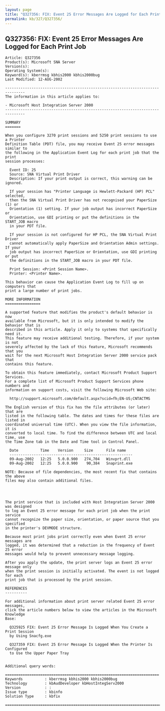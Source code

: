 ```yaml
---
layout: page
title: "Q327356: FIX: Event 25 Error Messages Are Logged for Each Print Job"
permalink: kb/327/Q327356/
---
```


## Q327356: FIX: Event 25 Error Messages Are Logged for Each Print Job

	Article: Q327356
	Product(s): Microsoft SNA Server
	Version(s): 
	Operating System(s): 
	Keyword(s): kberrmsg kbhis2000 kbhis2000bug
	Last Modified: 12-AUG-2002
	
	-------------------------------------------------------------------------------
	The information in this article applies to:
	
	- Microsoft Host Integration Server 2000 
	-------------------------------------------------------------------------------
	
	SUMMARY
	=======
	
	When you configure 3270 print sessions and 5250 print sessions to use a Printer
	Definition Table (PDT) file, you may receive Event 25 error messages similar to
	the following in the Application Event Log for each print job that the print
	session processes:
	
	  Event ID: 25
	  Source: SNA Virtual Print Driver
	  Description: If your print output is correct, this warning can be ignored.
	
	  If your session has "Printer Language is Hewlett-Packard (HP) PCL" selected,
	  then the SNA Virtual Print Driver has not recognised your PaperSize (1) or
	  Orientation (1) setting. If your job output has incorrect PaperSize or
	  Orientation, use GDI printing or put the definitions in the START_JOB macro
	  in your PDT file.
	
	  If your session is not configured for HP PCL, the SNA Virtual Print Driver
	  cannot automatically apply PaperSize and Orientation Admin settings. If your
	  job output has incorrect PaperSize or Orientation, use GDI printing or put
	  the definitions in the START_JOB macro in your PDT file.
	
	  Print Session: <Print Session Name>.
	  Printer: <Printer Name>.
	
	This behavior can cause the Application Event Log to fill up on computers that
	print a large number of print jobs.
	
	MORE INFORMATION
	================
	
	A supported feature that modifies the product's default behavior is now
	available from Microsoft, but it is only intended to modify the behavior that is
	described in this article. Apply it only to systems that specifically need it.
	This feature may receive additional testing. Therefore, if your system is not
	severely affected by the lack of this feature, Microsoft recommends that you
	wait for the next Microsoft Host Integration Server 2000 service pack that
	contains this feature.
	
	To obtain this feature immediately, contact Microsoft Product Support Services.
	For a complete list of Microsoft Product Support Services phone numbers and
	information on support costs, visit the following Microsoft Web site:
	
	  http://support.microsoft.com/default.aspx?scid=fh;EN-US;CNTACTMS
	
	The English version of this fix has the file attributes (or later) that are
	listed in the following table. The dates and times for these files are listed in
	coordinated universal time (UTC). When you view the file information, it is
	converted to local time. To find the difference between UTC and local time, use
	the Time Zone tab in the Date and Time tool in Control Panel.
	
	  Date          Time    Version     Size      File name
	  --------------------------------------------------------
	  09-Aug-2002   12:25   5.0.0.900   274,704   Winvprt.dll
	  09-Aug-2002   12:25   5.0.0.900    90,384   Snaprint.exe
	
	NOTE: Because of file dependencies, the most recent fix that contains the above
	files may also contain additional files.
	
	
	
	
	The print service that is included with Host Integration Server 2000 was designed
	to log an Event 25 error message for each print job when the print service
	cannot recognize the paper size, orientation, or paper source that you specified
	in the printer's DEVMODE structure.
	
	Because most print jobs print correctly even when Event 25 error messages are
	logged, it was determined that a reduction in the frequency of Event 25 error
	messages would help to prevent unnecessary message logging.
	
	After you apply the update, the print server logs an Event 25 error message only
	when the print session is initially activated. The event is not logged for each
	print job that is processed by the print session.
	
	REFERENCES
	----------
	
	For additional information about print server related Event 25 error messages,
	click the article numbers below to view the articles in the Microsoft Knowledge
	Base:
	
	  Q325925 FIX: Event 25 Error Message Is Logged When You Create a Print Session
	  by Using Snacfg.exe
	
	  Q327359 FIX: Event 25 Error Message Is Logged When the Printer Is Configured
	  to Use the Upper Paper Tray
	
	
	Additional query words:
	
	======================================================================
	Keywords          : kberrmsg kbhis2000 kbhis2000bug 
	Technology        : kbAudDeveloper kbHostIntegServ2000
	Version           : :
	Issue type        : kbinfo
	Solution Type     : kbfix
	
	=============================================================================
	
